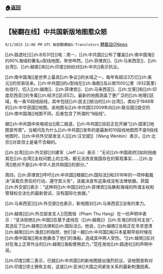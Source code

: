 ###  [:house:返回](README.md)
---


## 【秘翻在线】中共国新版地图惹众怒
`9/1/2023 11:06 PM UTC 秘密翻譯組G-Translators` [轉載自GNews](https://gnews.org/articles/1632781)



  [[zh:路透社]][[zh:8月31日]]电：周一，[[zh:中共国]]公布了覆盖[[zh:南中国海]]约90%海域的著名u型线地图，举世哗然。[[zh:菲律宾]]、[[zh:马来西亚]]、[[zh:台湾]]、[[zh:越南]]和[[zh:印度]]纷纷对[[zh:中共]]表示抗议。

[[zh:南中国海]]是世界上最具[[zh:争议]]的水域之一，每年有超过3万亿[[zh:美元]]的贸易往来。[[zh:中共国]]的u型线在[[zh:海南]]岛以南1500公里（932英里）处绕行，切入[[zh:越南]]、[[zh:菲律宾]]、[[zh:马来西亚]]、[[zh:文莱]]和[[zh:印度尼西亚]]的专属[[zh:经济]]区(EEZ)。最新的地图涵盖了更广泛的[[zh:地理]]区域，有一条10段线段线，其中包括[[zh:民主]]统治的[[zh:台湾]]，类似于1948年的[[zh:中华民国]]地图。该地图与[[zh:中共国]]2009年向[[zh:联合国]]提交的[[zh:南中国海]]地图不同，后者包含了所谓的“9段线”。

据[[zh:中共国中央电视台]]周二报道，[[zh:中共国]]目前正在开展“[[zh:国家]]地图宣传周”。当被问及为什么[[zh:中共国]]发布的是最新的10段线地图而不是9段线地图时，[[zh:中共外交部发言人]][[zh:汪文斌]]（Wang Wenbin）表示，[[zh:北京]]对其领土是毫不含糊的。

[[zh:台湾]][[zh:外交部]]刘建军（Jeff Liu）表示：“无论[[zh:中国政府]]如何扭曲其在[[zh:台湾]]主权问题上的立场，都无法改变我国存在的客观事实……[[zh:台湾]]绝对不是[[zh:中华人民共和国]]的部分。”

周四，[[zh:菲律宾]]呼吁[[zh:中共国]]根据[[zh:国际法]]和2016年的一项仲裁裁决“采取负责任的行动，遵守其义务”，该裁决宣布这条线没有法律依据。菲国[[zh:外交部]]表示：“这种将[[zh:中国]]对[[zh:菲律宾]]岛礁和海域的所谓主权和管辖权合法化的最新尝试，没有国际化依据。”

[[zh:马来西亚]][[zh:外交部]]也表示，新地图对[[zh:马来西亚]]没有约束力。

[[zh:越南]][[zh:外交部发言人]]范图恒（Pham Thu Hang）在一份声明中表示：“坚决拒绝[[zh:中国]]在基于虚线在（[[zh:越南]]）[[zh:东海]]的任何主张”，其违反了[[zh:越南]]法律和[[zh:国际法]]。他说，[[zh:越南]]当局正在寻求澄清[[zh:越南]][[zh:渔民]]的指控，他们说一艘[[zh:中共国]]船只本星期早些时候在[[zh:南中国海]]用水炮袭击了他们的渔船，造成其中两人受伤。“[[zh:越南]]反对对在海上正常作业的[[zh:越南]]渔船使用武力，”范在发给[[zh:路透社]]的声明中说。

[[zh:印度]]周二表示，已就[[zh:中共国]]的新地图提出强烈抗议，该地图宣称对[[zh:印度]]领土拥有主权，这是[[zh:亚洲]]大国之间紧张关系的最新刺激因素。


